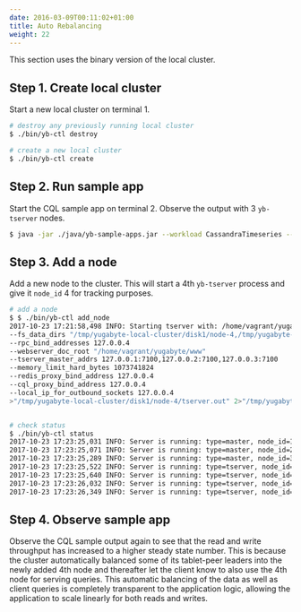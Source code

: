 ```yaml
---
date: 2016-03-09T00:11:02+01:00
title: Auto Rebalancing
weight: 22
---
```


This section uses the binary version of the local cluster.

## Step 1. Create local cluster 

Start a new local cluster on terminal 1.

```sh
# destroy any previously running local cluster
$ ./bin/yb-ctl destroy

# create a new local cluster
$ ./bin/yb-ctl create
```

## Step 2. Run sample app 

Start the CQL sample app on terminal 2. Observe the output with 3 `yb-tserver` nodes.

```sh
$ java -jar ./java/yb-sample-apps.jar --workload CassandraTimeseries --nodes 127.0.0.1:9042,127.0.0.2:9042,127.0.0.3:9042 --num_threads_write 1
```

## Step 3. Add a node

Add a new node to the cluster. This will start a 4th `yb-tserver` process and give it  `node_id` 4 for tracking purposes.

```sh
# add a node
$ $ ./bin/yb-ctl add_node
2017-10-23 17:21:58,498 INFO: Starting tserver with: /home/vagrant/yugabyte/bin/yb-tserver 
--fs_data_dirs "/tmp/yugabyte-local-cluster/disk1/node-4,/tmp/yugabyte-local-cluster/disk2/node-4" --webserver_interface 127.0.0.4 
--rpc_bind_addresses 127.0.0.4 
--webserver_doc_root "/home/vagrant/yugabyte/www" 
--tserver_master_addrs 127.0.0.1:7100,127.0.0.2:7100,127.0.0.3:7100 
--memory_limit_hard_bytes 1073741824 
--redis_proxy_bind_address 127.0.0.4 
--cql_proxy_bind_address 127.0.0.4 
--local_ip_for_outbound_sockets 127.0.0.4 
>"/tmp/yugabyte-local-cluster/disk1/node-4/tserver.out" 2>"/tmp/yugabyte-local-cluster/disk1/node-4/tserver.err" &


# check status
$ ./bin/yb-ctl status
2017-10-23 17:23:25,031 INFO: Server is running: type=master, node_id=1, PID=9070, admin service=127.0.0.1:7000
2017-10-23 17:23:25,071 INFO: Server is running: type=master, node_id=2, PID=9073, admin service=127.0.0.2:7000
2017-10-23 17:23:25,289 INFO: Server is running: type=master, node_id=3, PID=9076, admin service=127.0.0.3:7000
2017-10-23 17:23:25,522 INFO: Server is running: type=tserver, node_id=1, PID=9079, admin service=127.0.0.1:9000, cql service=127.0.0.1:9042, redis service=127.0.0.1:6379
2017-10-23 17:23:25,640 INFO: Server is running: type=tserver, node_id=2, PID=9082, admin service=127.0.0.2:9000, cql service=127.0.0.2:9042, redis service=127.0.0.2:6379
2017-10-23 17:23:26,032 INFO: Server is running: type=tserver, node_id=3, PID=9085, admin service=127.0.0.3:9000, cql service=127.0.0.3:9042, redis service=127.0.0.3:6379
2017-10-23 17:23:26,349 INFO: Server is running: type=tserver, node_id=4, PID=10122, admin service=127.0.0.4:9000, cql service=127.0.0.4:9042, redis service=127.0.0.4:6379
```

## Step 4. Observe sample app

Observe the CQL sample output again to see that the read and write throughput has increased to a higher steady state number. This is because the cluster automatically balanced some of its tablet-peer leaders into the newly added 4th node and thereafter let the client know to also use the 4th node for serving queries. This automatic balancing of the data as well as client queries is completely transparent to the application logic, allowing the application to scale linearly for both reads and writes. 
